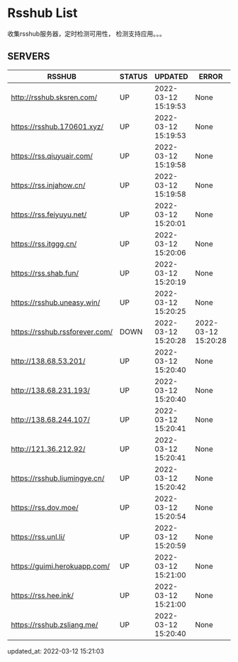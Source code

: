 # Rsshub List

收集rsshub服务器，定时检测可用性， 检测支持应用。。。


## SERVERS

|  RSSHUB   | STATUS  | UPDATED  | ERROR  | TWITTER |  
|  ----  | ----  | ----  | ----  | ---- |  
| http://rsshub.sksren.com/ | UP | 2022-03-12 15:19:53 | None |OK|  
| https://rsshub.170601.xyz/ | UP | 2022-03-12 15:19:53 | None ||  
| https://rss.qiuyuair.com/ | UP | 2022-03-12 15:19:58 | None ||  
| https://rss.injahow.cn/ | UP | 2022-03-12 15:19:58 | None ||  
| https://rss.feiyuyu.net/ | UP | 2022-03-12 15:20:01 | None ||  
| https://rss.itggg.cn/ | UP | 2022-03-12 15:20:06 | None ||  
| https://rss.shab.fun/ | UP | 2022-03-12 15:20:19 | None |OK|  
| https://rsshub.uneasy.win/ | UP | 2022-03-12 15:20:25 | None |OK|  
| https://rsshub.rssforever.com/ | DOWN | 2022-03-12 15:20:28 | 2022-03-12 15:20:28 |  
| http://138.68.53.201/ | UP | 2022-03-12 15:20:40 | None ||  
| http://138.68.231.193/ | UP | 2022-03-12 15:20:40 | None ||  
| http://138.68.244.107/ | UP | 2022-03-12 15:20:41 | None ||  
| http://121.36.212.92/ | UP | 2022-03-12 15:20:41 | None ||  
| https://rsshub.liumingye.cn/ | UP | 2022-03-12 15:20:42 | None ||  
| https://rss.dov.moe/ | UP | 2022-03-12 15:20:54 | None ||  
| https://rss.unl.li/ | UP | 2022-03-12 15:20:59 | None ||  
| https://guimi.herokuapp.com/ | UP | 2022-03-12 15:21:00 | None ||  
| https://rss.hee.ink/ | UP | 2022-03-12 15:21:00 | None |OK|  
| https://rsshub.zsliang.me/ | UP | 2022-03-12 15:20:40 | None |OK|  
  

updated_at: 2022-03-12 15:21:03  
